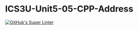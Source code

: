 # ICS3U-Unit5-05-CPP-Address

[![GitHub's Super Linter](https://github.com/dbcalitis/ICS3U-Unit5-05-CPP-Address/workflows/GitHub's%20Super%20Linter/badge.svg)](https://github.com/dbcalitis/ICS3U-Unit5-05-CPP-Address/actions)
